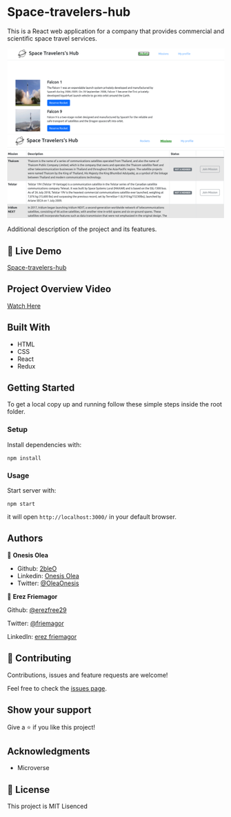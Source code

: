 # Space-travelers-hub
This is a React web application for a company that provides commercial and scientific space travel services. 

![Screenshot](./screenshot1.png)
![Screenshot](./screenshot2.png)


Additional description of the project and its features.

## 🔴  Live Demo

[Space-travelers-hub](https://vigorous-jang-d9676c.netlify.app)

## Project Overview Video

[Watch Here](https://drive.google.com/file/d/1ET6WM92e4OX3g3r_24C-X2K7tple-MaH/view?usp=sharing)

## Built With

- HTML
- CSS
- React
- Redux

## Getting Started

To get a local copy up and running follow these simple steps inside the root folder.

### Setup

Install dependencies with:

```
npm install
```

### Usage

Start server with:

```
npm start
```

it will open `http://localhost:3000/` in your default browser.

## Authors

👤 **Onesis Olea**

- Github: [2bleO](https://github.com/2bleO)
- Linkedin: [Onesis Olea](https://www.linkedin.com/in/onesis-olea/)
- Twitter: [@OleaOnesis](https://twitter.com/OleaOnesis)

👤 **Erez Friemagor**

Github: [@erezfree29](https://github.com/erezfree29)

Twitter: [@friemagor](https://twitter.com/friemagor)

LinkedIn: [erez friemagor](https://www.linkedin.com/in/erez-friemagor/)

## 🤝 Contributing

Contributions, issues and feature requests are welcome!

Feel free to check the [issues page]().

## Show your support

Give a ⭐️ if you like this project!

## Acknowledgments

- Microverse

## 📝 License

This project is MIT Lisenced
